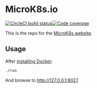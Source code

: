 # MicroK8s.io

[![CircleCI build status](https://circleci.com/gh/canonical-web-and-design/microk8s.io.svg?style=shield)](https://circleci.com/gh/canonical-web-and-design/microk8s.io)[![Code coverage](https://codecov.io/gh/canonical-web-and-design/microk8s.io/branch/master/graph/badge.svg)](https://codecov.io/gh/canonical-web-and-design/microk8s.io)

This is the repo for the [MicroK8s website](https://microk8s.io).

## Usage

After [installing Docker](https://docs.docker.com/install/):

``` bash
./run
```

And browse to http://127.0.0.1:8027.


